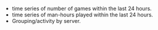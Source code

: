 - time series of number of games within the last 24 hours.
- time series of man-hours played within the last 24 hours.
- Grouping/activity by server.